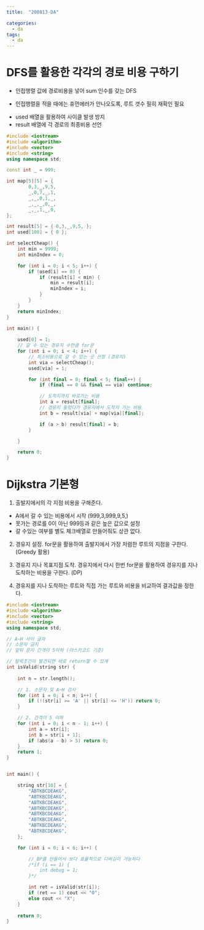 ```yaml
---
title:  "200813-DA"

categories:
  - da
tags:
  - da
---
```

# DFS를 활용한 각각의 경로 비용 구하기
 - 인접행렬 값에 경로비용을 넣어 sum 인수를 갖는 DFS
  * 인접행렬을 적을 때에는 휴먼에러가 안나오도록, 루트 갯수 필히 재확인 필요
 - used 배열을 활용하여 사이클 발생 방지
 - result 배열에 각 경로의 최종비용 선언

```c++
#include <iostream>
#include <algorithm>
#include <vector>
#include <string>
using namespace std;

const int _ = 999;

int map[5][5] = {
		0,3,_,9,5,
		_,0,7,_,1,
		_,_,0,1,_,
		_,_,_,0,_,
		_,_,1,_,0,
};

int result[5] = { 0,3,_,9,5, };
int used[100] = { 0 };

int selectCheap() {
	int min = 9999;
	int minIndex = 0;

	for (int i = 0; i < 5; i++) {
		if (used[i] == 0) {
			if (result[i] < min) {
				min = result[i];
				minIndex = i;
			}
		}
	}
	return minIndex;
}

int main() {
	
	used[0] = 1;
	// 갈 수 있는 경유지 수만큼 for문
	for (int i = 0; i < 4; i++) {
		// 최소비용으로 갈 수 있는 곳 선정 (경유지)
		int via = selectCheap();
		used[via] = 1;

		for (int final = 0; final < 5; final++) {
			if (final == 0 && final == via) continue;

			// 도착지까지 바로가는 비용
			int a = result[final];
			// 경유지 들렀다가 경유지에서 도착지 가는 비용
			int b = result[via] + map[via][final];

			if (a > b) result[final] = b;
		}

	}

	return 0;
}
```

# Dijkstra 기본형

1. 출발지에서의 각 지점 비용을 구해준다.
 - A에서 갈 수 있는 비용에서 시작 (999,3,999,9,5,)
 - 못가는 경로를 0이 아닌 999등과 같은 높은 값으로 설정
 - 갈 수있는 여부를 별도 체크배열로 만들어줘도 상관 없다.

2. 경유지 설정. for문을 활용하여 출발지에서 가장 저렴한 루트의 지점을 구한다. (Greedy 활용)

3. 경유지 지나 목표지점 도착. 경유지에서 다시 한번 for문을 활용하여 경유지를 지나 도착하는 비용을 구한다. (DP)

4. 경유지를 지나 도착하는 루트와 직접 가는 루트와 비용을 비교하여 결과값을 정한다.

```c++
#include <iostream>
#include <algorithm>
#include <vector>
#include <string>
using namespace std;

// A~H 사이 글자
// 소문자 금지
// 앞뒤 문자 간격이 5이하 (아스키코드 기준)

// 탈락조건이 발견되면 바로 return할 수 있게
int isValid(string str) {
	
	int n = str.length();

	// 1. 소문자 및 A~H 검사
	for (int i = 0; i < n; i++) {
		if (!(str[i] >= 'A' || str[i] <= 'H')) return 0;
	}

	// 2. 간격이 5 이하
	for (int i = 0; i < n - 1; i++) {
		int a = str[i];
		int b = str[i + 1];
		if (abs(a - b) > 5) return 0;
	}
	return 1;
}


int main() {

	string str[10] = {
		"ABTKBCDEAKG",
		"ABTKBCDEAKG",
		"ABTKBCDEAKG",
		"ABTKBCDEAKG",
		"ABTKBCDEAKG",
		"ABTKBCDEAKG",
		"ABTKBCDEAKG",
		"ABTKBCDEAKG",
	};

	for (int i = 0; i < 6; i++) {

		// BP를 만들어서 보다 효율적으로 디버깅이 가능하다
		/*if (i == 1) {
			int debug = 1;
		}*/

		int ret = isValid(str[i]);
		if (ret == 1) cout << "O";
		else cout << "X";
	}
	
	return 0;
}
```
